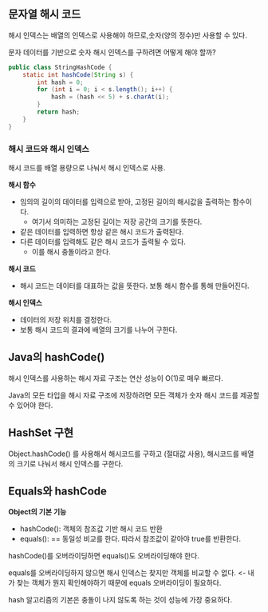 ## 문자열 해시 코드
해시 인덱스는 배열의 인덱스로 사용해야 하므로,숫자(양의 정수)만 사용할 수 있다.

문자 데이터를 기반으로 숫자 해시 인덱스를 구하려면 어떻게 해야 할까?


```java
public class StringHashCode {
    static int hashCode(String s) {
        int hash = 0;
        for (int i = 0; i < s.length(); i++) {
            hash = (hash << 5) + s.charAt(i);
        }
        return hash;
    }
}
```

### 해시 코드와 해시 인덱스
해시 코드를 배열 용량으로 나눠서 해시 인덱스로 사용.

**해시 함수**
- 임의의 길이의 데이터를 입력으로 받아, 고정된 길이의 해시값을 출력하는 함수이다.
  - 여기서 의미하는 고정된 길이는 저장 공간의 크기를 뜻한다.
- 같은 데이터를 입력하면 항상 같은 해시 코드가 출력된다.
- 다른 데이터를 입력해도 같은 해시 코드가 출력될 수 있다.
  - 이를 해시 충돌이라고 한다.

**해시 코드**
- 해시 코드는 데이터를 대표하는 값을 뜻한다. 보통 해시 함수를 통해 만들어진다.

**해시 인덱스**
- 데이터의 저장 위치를 결정한다.
- 보통 해시 코드의 결과에 배열의 크기를 나누어 구한다.

## Java의 hashCode()
해시 인덱스를 사용하는 해시 자료 구조는 연산 성능이 O(1)로 매우 빠르다.

Java의 모든 타입을 해시 자료 구조에 저장하려면 모든 객체가 숫자 해시 코드를 제공할 수 있어야 한다.


## HashSet 구현
Object.hashCode() 를 사용해서 해시코드를 구하고 (절대값 사용), 해시코드를 배열의 크기로 나눠서 해시 인덱스를 구한다.

## Equals와 hashCode
**Object의 기본 기능**
- hashCode(): 객체의 참조값 기반 해시 코드 반환
- equals(): == 동일성 비교를 한다. 따라서 참조값이 같아야 true를 반환한다.

hashCode()를 오버라이딩하면 equals()도 오버라이딩해야 한다.

equals를 오버라이딩하지 않으면 해시 인덱스는 찾지만 객체를 비교할 수 없다. <- 내가 찾는 객체가 뭔지 확인해야하기 때문에 equals 오버라이딩이 필요하다.

hash 알고리즘의 기본은 충돌이 나지 않도록 하는 것이 성능에 가장 중요하다.
